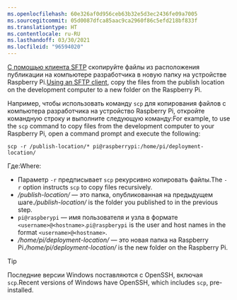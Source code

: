 ```yaml
---
ms.openlocfilehash: 60e326af0d956ceb63b32e5d3ec2436fe09a7005
ms.sourcegitcommit: 05d0087dfca85aac9ca2960f86c5efd218bf833f
ms.translationtype: HT
ms.contentlocale: ru-RU
ms.lasthandoff: 03/30/2021
ms.locfileid: "96594020"
---
```

<span data-ttu-id="32701-101">[С помощью клиента SFTP](https://www.raspberrypi.org/documentation/remote-access/ssh/sftp.md) скопируйте файлы из расположения публикации на компьютере разработчика в новую папку на устройстве Raspberry Pi.</span><span class="sxs-lookup"><span data-stu-id="32701-101">[Using an SFTP client](https://www.raspberrypi.org/documentation/remote-access/ssh/sftp.md), copy the files from the publish location on the development computer to a new folder on the Raspberry Pi.</span></span>

<span data-ttu-id="32701-102">Например, чтобы использовать команду `scp` для копирования файлов с компьютера разработчика на устройство Raspberry Pi, откройте командную строку и выполните следующую команду:</span><span class="sxs-lookup"><span data-stu-id="32701-102">For example, to use the `scp` command to copy files from the development computer to your Raspberry Pi, open a command prompt and execute the following:</span></span>

```console
scp -r /publish-location/* pi@raspberrypi:/home/pi/deployment-location/
```

<span data-ttu-id="32701-103">Где:</span><span class="sxs-lookup"><span data-stu-id="32701-103">Where:</span></span>

- <span data-ttu-id="32701-104">Параметр `-r` предписывает `scp` рекурсивно копировать файлы.</span><span class="sxs-lookup"><span data-stu-id="32701-104">The `-r` option instructs `scp` to copy files recursively.</span></span>
- <span data-ttu-id="32701-105">*/publish-location/* — это папка, опубликованная на предыдущем шаге.</span><span class="sxs-lookup"><span data-stu-id="32701-105">*/publish-location/* is the folder you published to in the previous step.</span></span>
- <span data-ttu-id="32701-106">`pi@raspberypi` — имя пользователя и узла в формате `<username>@<hostname>`.</span><span class="sxs-lookup"><span data-stu-id="32701-106">`pi@raspberypi` is the user and host names in the format `<username>@<hostname>`.</span></span>
- <span data-ttu-id="32701-107">*/home/pi/deployment-location/* — это новая папка на Raspberry Pi.</span><span class="sxs-lookup"><span data-stu-id="32701-107">*/home/pi/deployment-location/* is the new folder on the Raspberry Pi.</span></span>

> [!TIP]
> <span data-ttu-id="32701-108">Последние версии Windows поставляются с OpenSSH, включая `scp`.</span><span class="sxs-lookup"><span data-stu-id="32701-108">Recent versions of Windows have OpenSSH, which includes `scp`, pre-installed.</span></span>
